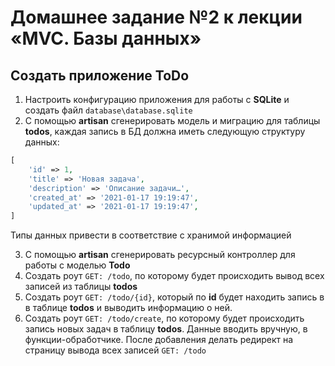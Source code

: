 # Домашнее задание №2 к лекции «MVC. Базы данных»

## Создать приложение ToDo

1. Настроить конфигурацию приложения для работы с **SQLite**
и создать файл `database\database.sqlite`
2. С помощью **artisan** сгенерировать модель и миграцию для таблицы **todos**, каждая запись
в БД должна иметь следующую структуру данных:

```php
[
    'id' => 1,
    'title' => 'Новая задача',
    'description' => 'Описание задачи…',
    'created_at' => '2021-01-17 19:19:47',
    'updated_at' => '2021-01-17 19:19:47',
]
```

Типы данных привести в соответствие с хранимой информацией

3. С помощью **artisan** сгенерировать ресурсный контроллер для
работы с моделью **Todo**
4. Создать роут `GET: /todo`, по которому будет происходить вывод
всех записей из таблицы **todos**
5. Создать роут `GET: /todo/{id}`, который по **id** будет находить запись
в в таблице **todos** и выводить информацию о ней.
6. Создать роут `GET: /todo/create`, по которому будет происходить
запись новых задач в таблицу **todos**. Данные вводить вручную,
в функции-обработчике. После добавления делать редирект на страницу
вывода всех записей `GET: /todo`
